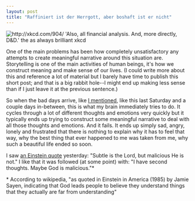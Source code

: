 ```yaml
---
layout: post
title: "Raffiniert ist der Herrgott, aber boshaft ist er nicht"
---
```


<img src="http://imgs.xkcd.com/comics/sports.png" title="http://xkcd.com/904/ 'Also, all financial analysis. And, more directly, D&D.' the as always brilliant xkcd">

One of the main problems has been how completely unsatisfactory any attempts to create meaningful narrative around this situation are. Storytelling is one of the main activities of human beings, it's how we construct meaning and make sense of our lives. (I could write more about this and reference a lot of material but I barely have time to publish this short post; and that is a big rabbit hole--I might end up making less sense than if I just leave it at the previous sentence.)

So when the bad days arrive, like [I mentioned]({{site.url}}/2011/05/22/lately/), like this last Saturday and a couple days in-between, this is what my brain immediately tries to do. It cycles through a lot of different thoughts and emotions very quickly but it typically ends up trying to construct some meaningful narrative to deal with all those thoughts and emotions. And it fails. It ends up simply sad, angry, lonely and frustrated that there is nothing to explain why it has to feel that way, why the best thing that ever happened to me was taken from me, why such a beautiful life ended so soon. 

I saw [an Einstein quote](http://en.wikiquote.org/wiki/Albert_Einstein#1920s) yesterday: "Subtle is the Lord, but malicious He is not." I like that it was followed (at some point) with: "I have second thoughts. Maybe God is malicious."*



<p class="postscript">* According to wikipedia, "as quoted in Einstein in America (1985) by Jamie Sayen, indicating that God leads people to believe they understand things that they actually are far from understanding"</p>
